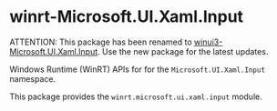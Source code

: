 <!-- warning: Please don't edit this file. It was automatically generated. -->

# winrt-Microsoft.UI.Xaml.Input

ATTENTION: This package has been renamed to
[winui3-Microsoft.UI.Xaml.Input](https://pypi.org/project/winui3-Microsoft.UI.Xaml.Input/).
Use the new package for the latest updates.

Windows Runtime (WinRT) APIs for for the `Microsoft.UI.Xaml.Input` namespace.

This package provides the `winrt.microsoft.ui.xaml.input` module.
